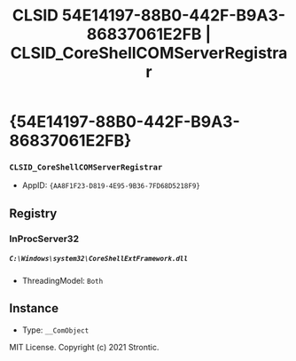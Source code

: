 ﻿---
title: "CLSID 54E14197-88B0-442F-B9A3-86837061E2FB | CLSID_CoreShellCOMServerRegistrar"
excerpt: What is COM-Object CLSID 54E14197-88B0-442F-B9A3-86837061E2FB?
---

# {54E14197-88B0-442F-B9A3-86837061E2FB}

### `CLSID_CoreShellCOMServerRegistrar`
* AppID: `{AA8F1F23-D819-4E95-9B36-7FD68D5218F9}`

## Registry


### InProcServer32

##### `C:\Windows\system32\CoreShellExtFramework.dll`
* ThreadingModel: `Both`

## Instance

* Type: `__ComObject`

MIT License. Copyright (c) 2021 Strontic.


